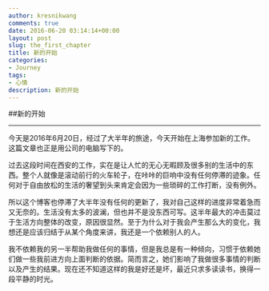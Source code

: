 ```yaml
---
author: kresnikwang
comments: true
date: 2016-06-20 03:14:14+00:00
layout: post
slug: the_first_chapter
title: 新的开始
categories:
- Journey
tags:
- 心情
description: 新的开始
---
```


##新的开始

----------
今天是2016年6月20日，经过了大半年的旅途，今天开始在上海参加新的工作。这篇文章也正是用公司的电脑写下的。

过去这段时间在西安的工作，实在是让人忙的无心无暇顾及很多别的生活中的东西。整个人就像是滚动前行的火车轮子，在咔咔的巨响中没有任何停滞的迹象。任何对于自由放松的生活的奢望到头来肯定会因为一些琐碎的工作打断，没有例外。

所以这个博客也停滞了大半年没有任何的更新了，我对自己这样的进度非常着急而又无奈的。生活没有太多的波澜，但也并不是没东西可写。这半年最大的冲击莫过于生活方向整体的改变，原因很显然。至于为什么对于我会产生那么大的变化，我想还是应该归结于从某个角度来讲，我还是一个依赖别人的人。

我不依赖我的另一半帮助我做任何的事情，但是我总是有一种倾向，习惯于依赖她们做一些我前进方向上面判断的依据。简而言之，她们影响了我做很多事情的判断以及产生的结果。现在还不知道这样的我是好还是坏，最近只求多读读书，换得一段平静的时光。